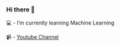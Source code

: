 ### Hi there 👋

💻 - I’m currently learning Machine Learning

📹 - [Youtube Channel](https://www.youtube.com/channel/UCZufrfOKvGYfTmP5Eph5dkw?view_as=subscriber)

